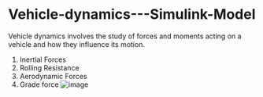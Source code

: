 # Vehicle-dynamics---Simulink-Model
Vehicle dynamics involves the study of forces and moments acting on a vehicle and how they influence its motion.

1. Inertial Forces
2. Rolling Resistance
3. Aerodynamic Forces
4. Grade force
![image](https://github.com/deepakev92/Vehicle-dynamics---Simulink-Model/assets/173770082/a9ef12da-dd48-4d10-a286-5577438e3687)
